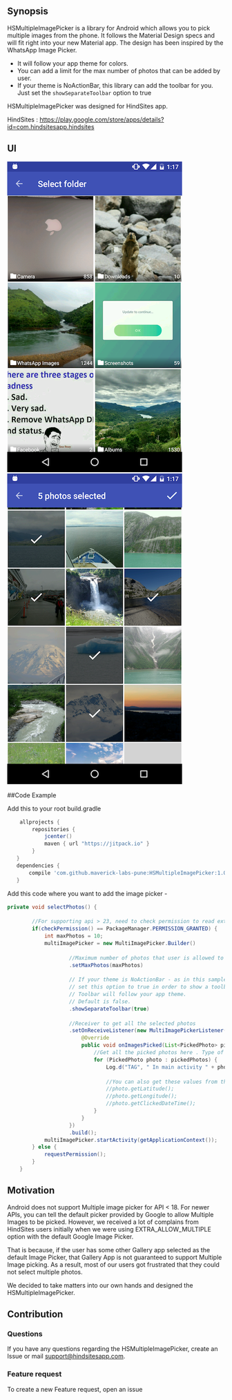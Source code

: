 ## Synopsis

HSMultipleImagePicker is a library for Android which allows you to pick multiple images from the phone. It follows the Material Design specs and will fit right into your new Material app. The design has been inspired by the WhatsApp Image Picker.

- It will follow your app theme for colors.
- You can add a limit for the max number of photos that can be added by user.
- If your theme is NoActionBar, this library can add the toolbar for you. Just set the ```showSeparateToolbar``` option to true

HSMultipleImagePicker was designed for HindSites app. 

HindSites :
https://play.google.com/store/apps/details?id=com.hindsitesapp.hindsites

## UI

![Demo](Screenshot_20160816-131736.png)      ![Demo](Screenshot_20160816-131725.png)

##Code Example

Add this to your root build.gradle

```gradle
    allprojects {
        repositories {
            jcenter()
            maven { url "https://jitpack.io" }
        }
   }
   dependencies {
	   compile 'com.github.maverick-labs-pune:HSMultipleImagePicker:1.0.1'
   }

```

Add this code where you want to add the image picker -

```java
private void selectPhotos() {

        //For supporting api > 23, need to check permission to read external storage.
        if(checkPermission() == PackageManager.PERMISSION_GRANTED) {
            int maxPhotos = 10;
            multiImagePicker = new MultiImagePicker.Builder()

                    //Maximum number of photos that user is allowed to select. By default, there is no limit
                    .setMaxPhotos(maxPhotos)

                    // If your theme is NoActionBar - as in this sample app or you are hiding the bar in your activity,
                    // set this option to true in order to show a toolbar at the top.
                    // Toolbar will follow your app theme.
                    // Default is false.
                    .showSeparateToolbar(true)

                    //Receiver to get all the selected photos
                    .setOnReceiveListener(new MultiImagePickerListener() {
                        @Override
                        public void onImagesPicked(List<PickedPhoto> pickedPhotos) {
                            //Get all the picked photos here . Type of photo is PickedPhoto
                            for (PickedPhoto photo : pickedPhotos) {
                                Log.d("TAG", " In main activity " + photo.getPhotoPath());

                                //You can also get these values from the picked photos.
                                //photo.getLatitude();
                                //photo.getLongitude();
                                //photo.getClickedDateTime();
                            }
                        }
                    })
                    .build();
            multiImagePicker.startActivity(getApplicationContext());
        } else {
            requestPermission();
        }
    }
```


## Motivation

Android does not support Multiple image picker for API < 18. For newer APIs, you can tell the default picker provided by Google to allow Multiple Images to be picked. However, we received a lot of complains from HindSites users initially when we were using EXTRA_ALLOW_MULTIPLE option with the default Google Image Picker.

That is because, if the user has some other Gallery app selected as the default Image Picker, that Gallery App is not guaranteed to support Multiple Image picking. As a result, most of our users got frustrated that they could not select multiple photos. 

We decided to take matters into our own hands and designed the HSMultipleImagePicker.


## Contribution

### Questions

If you have any questions regarding the HSMultipleImagePicker, create an Issue or mail support@hindsitesapp.com.

### Feature request

To create a new Feature request, open an issue 
